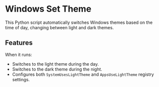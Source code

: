 # Windows Set Theme
This Python script automatically switches Windows themes based on the time of day, changing between light and dark themes.

## Features
When it runs:
- Switches to the light theme during the day.
- Switches to the dark theme during the night.
- Configures both `SystemUsesLightTheme` and `AppsUseLightTheme` registry settings.